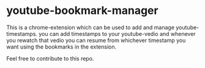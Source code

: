 # youtube-bookmark-manager
This is a chrome-extension which can be used to add and manage  youtube-timestamps. you can add timestamps to your youtube-vedio and whenever you rewatch that vedio you can resume from whichever timestamp you want using the bookmarks in the extension.

Feel free to contribute to this repo.
 


